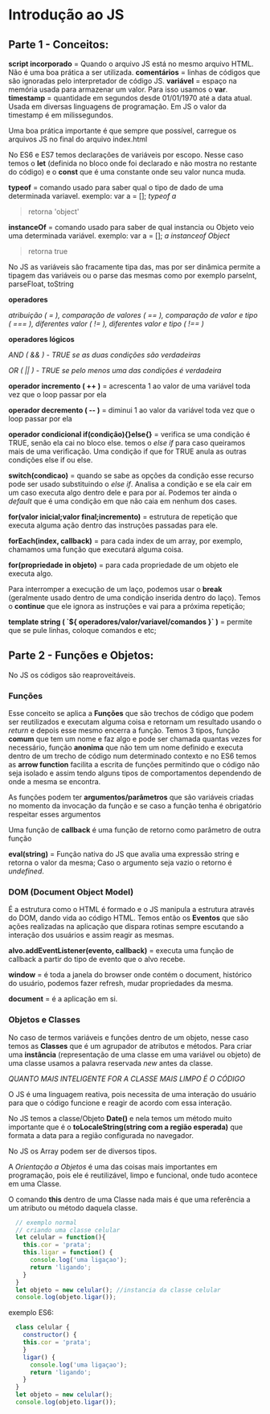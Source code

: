 # Introdução ao JS

## **Parte 1 - Conceitos:**
**script incorporado** = Quando o arquivo JS está no mesmo arquivo HTML. Não é uma boa prática a ser utilizada.
**comentários** = linhas de códigos que são ignoradas pelo interpretador de código JS.
**variável** = espaço na memória usada para armazenar um valor. Para isso usamos o **var**.
**timestamp** = quantidade em segundos desde 01/01/1970 até a data atual. Usada em diversas linguagens de programação. Em JS o valor da timestamp é em milissegundos.

Uma boa prática importante é que sempre que possível, carregue os arquivos JS no final do arquivo index.html

No ES6 e ES7 temos declarações de variáveis por escopo. Nesse caso temos o **let** (definida no bloco onde foi declarado e não mostra no restante do código) e o **const** que é uma constante onde seu valor nunca muda.

**typeof** = comando usado para saber qual o tipo de dado de uma determinada variavel.
exemplo: var a = [];
*typeof a*
> retorna 'object'

**instanceOf** = comando usado para saber de qual instancia ou Objeto veio uma determinada variável.
exemplo: var a = [];
*a instanceof Object*
> retorna true

No JS as variáveis são fracamente tipa das, mas por ser dinâmica permite a tipagem das variáveis ou o parse das mesmas como por exemplo parseInt, parseFloat, toString

**operadores**

*atribuição ( = ),  comparação de valores ( == ), comparação de valor e tipo ( === ), diferentes valor ( != ), diferentes valor e tipo ( !== )*

**operadores lógicos**

*AND ( && ) - TRUE se as duas condições são verdadeiras*

*OR ( || ) - TRUE se pelo menos uma das condições é verdadeira*

**operador incremento ( ++ )**  = acrescenta 1 ao valor de uma variável toda vez que o loop passar por ela

**operador decremento ( -- )** = diminui 1 ao valor da variável toda vez que o loop passar por ela

**operador condicional if(condição){}else{}** = verifica se uma condição é TRUE, senão ela cai no bloco else. temos o *else if* para caso queiramos mais de uma verificação. Uma condição if que for TRUE anula as outras condições else if ou else.

**switch(condicao)** = quando se sabe as opções da condição esse recurso pode ser usado substituindo o *else if*. Analisa a condição e se ela cair em um caso executa algo dentro dele e para por aí. Podemos ter ainda o *default* que é uma condição em que não caia em nenhum dos cases.

**for(valor inicial;valor final;incremento)** = estrutura de repetição que executa alguma ação dentro das instruções passadas para ele.

**forEach(index, callback)** = para cada index de um array, por exemplo, chamamos uma função que executará alguma coisa.

**for(propriedade in objeto)** = para cada propriedade de um objeto ele executa algo.

Para interromper a execução de um laço, podemos usar o **break** (geralmente usado dentro de uma condição inserida dentro do laço).
Temos o **continue** que ele ignora as instruções e vai para a próxima repetição;

**template string (  \`${ operadores/valor/variavel/comandos }\`  )** = permite que se pule linhas, coloque comandos e etc;

## **Parte 2 - Funções e Objetos:**

No JS os códigos são reaproveitáveis.

### Funções
Esse conceito se aplica a **Funções** que são trechos de código que podem ser reutilizados e executam alguma coisa e retornam um resultado usando o *return* e depois esse mesmo encerra a função. Temos 3 tipos, função **comum** que tem um nome e faz algo e pode ser chamada quantas vezes for necessário, função **anonima** que não tem um nome definido e executa dentro de um trecho de código num determinado contexto e no ES6 temos as **arrow function** facilita a escrita de funções permitindo que o código não seja isolado e assim tendo alguns tipos de comportamentos dependendo de onde a mesma se encontra.

As funções podem ter **argumentos/parâmetros** que são variáveis criadas no momento da invocação da função e se caso a função tenha é obrigatório respeitar esses argumentos

Uma função de **callback** é uma função de retorno como parâmetro de outra função

**eval(string)** = Função nativa do JS que avalia uma expressão string e retorna o valor da mesma; Caso o argumento seja vazio o retorno é *undefined*.

### DOM (Document Object Model)
É a estrutura como o HTML é formado e o JS manipula a estrutura através do DOM, dando vida ao código HTML.
Temos então os **Eventos** que são ações realizadas na aplicação que dispara rotinas sempre escutando a interação dos usuários e assim reagir as mesmas.

**alvo.addEventListener(evento, callback)** = executa uma função de callback a partir do tipo de evento que o alvo recebe.

**window** = é toda a janela do browser onde contém o document, histórico do usuário, podemos fazer refresh, mudar propriedades da mesma.

**document** = é a aplicação em si.

### Objetos e Classes
No caso de termos variáveis e funções dentro de um objeto, nesse caso temos as **Classes** que é um agrupador de atributos e métodos.
Para criar uma **instância** (representação de uma classe em uma variável ou objeto) de uma classe usamos a palavra reservada *new* antes da classe.

*QUANTO MAIS INTELIGENTE FOR A CLASSE MAIS LIMPO É O CÓDIGO*

O JS é uma linguagem reativa, pois necessita de uma interação do usuário para que o código funcione e reagir de acordo com essa interação.

No JS temos a classe/Objeto **Date()** e nela temos um método muito importante que é o **toLocaleString(string com a região esperada)** que formata a data para a região configurada no navegador.

No JS os Array podem ser de diversos tipos.

A *Orientação a Objetos* é uma das coisas mais importantes em programação, pois ele é reutilizável, limpo e funcional, onde tudo acontece em uma Classe.

O comando **this** dentro de uma Classe nada mais é que uma referência a um atributo ou método daquela classe.
```js
  // exemplo normal
  // criando uma classe celular
  let celular = function(){
    this.cor = 'prata';
    this.ligar = function() {
      console.log('uma ligaçao');
      return 'ligando';
    }
  }
  let objeto = new celular(); //instancia da classe celular
  console.log(objeto.ligar());
```
exemplo ES6:
```js
  class celular {
    constructor() {
    this.cor = 'prata';
    }
    ligar() {
      console.log('uma ligaçao');
      return 'ligando';
    }
  }
  let objeto = new celular();
  console.log(objeto.ligar());
```
